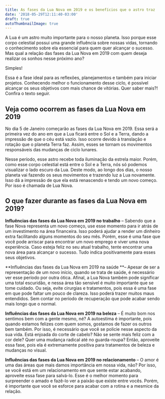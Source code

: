 ```yaml
---
title: As fases da Lua Nova em 2019 e os benefícios que o astro traz
date: '2018-05-29T12:11:40-03:00'
draft: true
autoThumbnailImage: true
---
```

A Lua é um astro muito importante para o nosso planeta. Isso porque esse corpo celestial possui uma grande influência sobre nossas vidas, tornando o conhecimento sobre ela essencial para quem quer alcançar o sucesso. Mas qual a relação das fases da Lua Nova em 2019 com quem deseja realizar os sonhos nesse próximo ano?

Simples!

Essa é a fase ideal para as reflexões, planejamentos e também para iniciar projetos. Conhecendo melhor o funcionamento desse ciclo, é possível alcançar os seus objetivos com mais chance de vitórias. Quer saber mais?! Confira o texto seguir.

## **Veja como ocorrem as fases da Lua Nova em 2019**

No dia 5 de Janeiro começarão as fases da Lua Nova em 2019. Essa será a primeira vez do ano em que a Lua ficará entre o Sol e a Terra, dando a impressão de que o céu está vazio. Isso ocorre devido à translação e rotação que o planeta Terra faz. Assim, esses se tornam os movimentos responsáveis das mudanças de ciclo lunares.

Nesse período, esse astro recebe toda iluminação da estrela maior. Porém, como esse corpo celestial está entre o Sol e a Terra, nós só podemos visualizar o lado escuro da Lua. Deste modo, ao longo dos dias, o nosso planeta vai fazendo os seus movimentos e trazendo luz a Lua novamente. Isso dá a impressão de que ela está renascendo e tendo um novo começo. Por isso é chamada de Lua Nova.

## O que fazer durante as fases da Lua Nova em 2019?

**Influências das fases da Lua Nova em 2019 no trabalho** – Sabendo que a fase Nova representa um novo começo, use esse momento para ir atrás de um investimento na área financeira. Isso poderá ajudar a render um dinheiro extra facilitando alguns momentos do seu mês. Porém, esse é uma fase que você pode arriscar para encontrar um novo emprego e viver uma nova experiência. Caso esteja feliz no seu atual trabalho, tente encontrar uma nova área para alcançar o sucesso. Tudo indica positivamente para esses seus objetivos.



**Influências das fases da Lua Nova em 2019 na saúde **– Apesar de ser a representação de um novo início, quando se trata de saúde, é necessário ver esse período por outra ótica. Afinal, a Lua Nova também pode significar uma total escuridão, e nessa área tão sensível é muito importante que se tome cuidado. Ou seja, evite cirurgias e tratamentos, pois essa é uma fase em que pode faltar um pouco de clareza. Isso poderá trazer muitos maus entendidos. Sem contar no período de recuperação que pode acabar sendo mais longo que o normal.



**Influências das fases da Lua Nova em 2019 na beleza** – É muito bom nos sentimos bem com a gente mesmo, né? A autoestima é importante, pois quando estamos felizes com quem somos, gostamos de fazer os outros bem também. Por isso, é necessário que você se policie nesse aspecto da sua vida. Está enjoada do corte de cabelo? Não se sente mais feliz com a cor dele? Quer uma mudança radical até no guarda-roupa? Então, aproveite essa fase, pois ela é extremamente positiva para tratamentos de beleza e mudanças no visual.



**Influências das fases da Lua Nova em 2019 no relacionamento** – O amor é uma das áreas que mais damos importância em nossa vida, não? Por isso, se você está em um relacionamento em que sente estar acabando, aproveite essa fase para salvá-lo. Esse é o melhor momento para surpreender o amado e fazê-lo ver a paixão que existe entre vocês. Porém, é importante que você se esforce para acabar com a rotina e a mesmice da relação.
